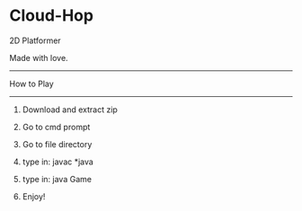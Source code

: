 # Cloud-Hop
2D Platformer 


Made with love. 




_______________________________
How to Play
________________________________

1. Download and extract zip

2. Go to cmd prompt

3. Go to file directory

4. type in: javac *java

5. type in: java Game

6. Enjoy!

